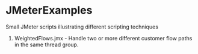 # JMeterExamples
Small JMeter scripts illustrating different scripting techniques

1. WeightedFlows.jmx - Handle two or more different customer flow paths in the same thread group.
